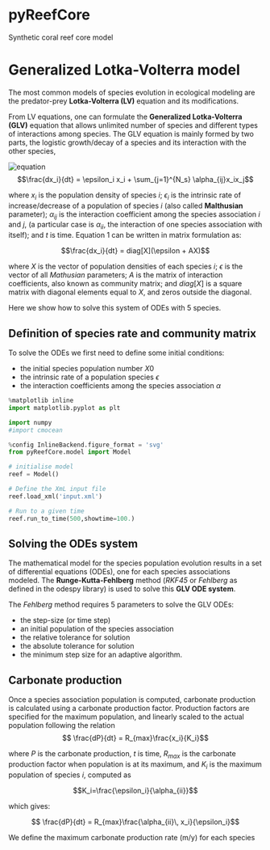 # pyReefCore
Synthetic coral reef core model

# Generalized Lotka-Volterra model

The most common models of species evolution in ecological modeling are the predator-prey **Lotka-Volterra (LV)** equation and its modifications.

From LV equations, one can formulate the **Generalized Lotka-Volterra (GLV)** equation that allows unlimited number of species and different types of interactions among species. The GLV equation is mainly formed by two parts, the logistic growth/decay of a species and its interaction with the other species,

![equation](http://bit.ly/2mgyrpI)
$$\frac{dx_i}{dt} = \epsilon_i x_i + \sum_{j=1}^{N_s} \alpha_{ij}x_ix_j$$

where $x_i$ is the population density of species _i_; $\epsilon_i$ is the intrinsic rate of increase/decrease of a population of species _i_ (also called **Malthusian** parameter); $\alpha_{ij}$ is the interaction coefficient among the species association _i_ and _j_, (a particular case is $\alpha_{ii}$, the interaction of one species association with itself); and _t_ is time. Equation 1 can be written in matrix formulation as:

$$\frac{dx_i}{dt} = diag[X](\epsilon + AX)$$

where $X$ is the vector of population densities of each species _i_; $\epsilon$ is the vector of all _Mathusian_ parameters; $A$ is the matrix of interaction coefficients, also known as community matrix; and $diag[X]$ is a square matrix with diagonal elements equal to $X$, and zeros outside the diagonal.

Here we show how to solve this system of ODEs with 5 species.

## Definition of species rate and community matrix

To solve the ODEs we first need to define some initial conditions:

- the initial species population number $X0$
- the intrinsic rate of a population species $\epsilon$
- the interaction coefficients among the species association $\alpha$

```python
%matplotlib inline
import matplotlib.pyplot as plt

import numpy
#import cmocean

%config InlineBackend.figure_format = 'svg'
from pyReefCore.model import Model

# initialise model
reef = Model()

# Define the XmL input file
reef.load_xml('input.xml')

# Run to a given time
reef.run_to_time(500,showtime=100.)
```

## Solving the ODEs system

The mathematical model for the species population evolution results in a set of differential equations (ODEs), one for each species associations modeled. The **Runge-Kutta-Fehlberg** method (_RKF45_ or _Fehlberg_ as defined in the odespy library) is used to solve this **GLV ODE system**.

The _Fehlberg_ method requires 5 parameters to solve the GLV ODEs:

- the step-size (or time step)
- an initial population of the species association
- the relative tolerance for solution
- the absolute tolerance for solution
- the minimum step size for an adaptive algorithm.

## Carbonate production

Once a species association population is computed, carbonate production is calculated using a carbonate production factor. Production factors are specified for the maximum population, and linearly scaled to the actual population following the relation
$$ \frac{dP}{dt} = R_{max}\frac{x_i}{K_i}$$

where $P$ is the carbonate production, $t$ is time, $R_{max}$ is the carbonate production factor when population is at its maximum, and $K_i$ is the maximum population of species _i_, computed as

$$K_i=\frac{\epsilon_i}{\alpha_{ii}}$$

which gives:

$$ \frac{dP}{dt} = R_{max}\frac{\alpha_{ii}\, x_i}{\epsilon_i}$$

We define the maximum carbonate production rate (m/y) for each species
